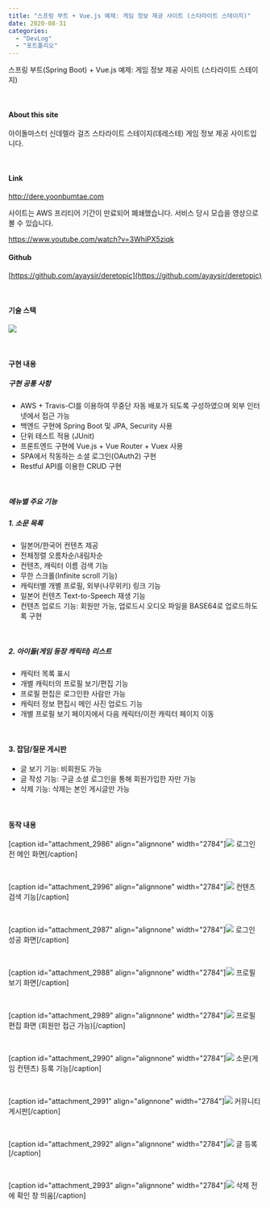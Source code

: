 ```yaml
---
title: "스프링 부트 + Vue.js 예제: 게임 정보 제공 사이트 (스타라이트 스테이지)"
date: 2020-08-31
categories: 
  - "DevLog"
  - "포트폴리오"
---
```


스프링 부트(Spring Boot) + Vue.js 예제: 게임 정보 제공 사이트 (스타라이트 스테이지)

 

#### **About this site**

아이돌마스터 신데렐라 걸즈 스타라이트 스테이지(데레스테) 게임 정보 제공 사이트입니다.

 

#### **Link**

http://dere.yoonbumtae.com

사이트는 AWS 프리티어 기간이 만료되어 폐쇄했습니다. 서비스 당시 모습을 영상으로 볼 수 있습니다.

https://www.youtube.com/watch?v=3WhiPX5ziqk

#### **Github**

[https://github.com/ayaysir/deretopic](https://github.com/ayaysir/deretopic)

 

#### **기술 스택**

![](./assets/img/wp-content/uploads/2020/08/스크린샷-2020-08-31-오후-5.43.22.png)

 

#### **구현 내용**

##### **구현 공통 사항**

- AWS + Travis-CI를 이용하여 무중단 자동 배포가 되도록 구성하였으며 외부 인터넷에서 접근 가능
- 백엔드 구현에 Spring Boot 및 JPA, Security 사용
- 단위 테스트 적용 (JUnit)
- 프론트엔드 구현에 Vue.js + Vue Router + Vuex 사용
- SPA에서 작동하는 소셜 로그인(OAuth2) 구현
- Restful API를 이용한 CRUD 구현

 

##### **메뉴별 주요 기능**

##### **1\. 소문 목록**

- 일본어/한국어 컨텐츠 제공
- 전체정렬 오름차순/내림차순
- 컨텐츠, 캐릭터 이름 검색 기능
- 무한 스크롤(Infinite scroll 기능)
- 캐릭터별 개별 프로필, 외부(나무위키) 링크 기능
- 일본어 컨텐츠 Text-to-Speech 재생 기능
- 컨텐츠 업로드 기능: 회원만 가능, 업로드시 오디오 파일을 BASE64로 업로드하도록 구현

 

##### **2\. 아이돌(게임 등장 캐릭터) 리스트**

- 캐릭터 목록 표시
- 개별 캐릭터의 프로필 보기/편집 기능
- 프로필 편집은 로그인한 사람만 가능
- 캐릭터 정보 편집시 메인 사진 업로드 기능
- 개별 프로필 보기 페이지에서 다음 캐릭터/이전 캐릭터 페이지 이동

 

#### **3\. 잡담/질문 게시판**

- 글 보기 기능: 비회원도 가능
- 글 작성 기능: 구글 소셜 로그인을 통해 회원가입한 자만 가능
- 삭제 기능: 삭제는 본인 게시글만 가능

 

#### **동작 내용**

\[caption id="attachment\_2986" align="alignnone" width="2784"\]![](./assets/img/wp-content/uploads/2020/08/스크린샷-2020-08-31-오후-5.55.24.jpg) 로그인 전 메인 화면\[/caption\]

 

\[caption id="attachment\_2996" align="alignnone" width="2784"\]![](./assets/img/wp-content/uploads/2020/08/스크린샷-2020-08-31-오후-6.14.37.jpg) 컨텐츠 검색 기능\[/caption\]

 

\[caption id="attachment\_2987" align="alignnone" width="2784"\]![](./assets/img/wp-content/uploads/2020/08/스크린샷-2020-08-31-오후-5.55.46.jpg) 로그인 성공 화면\[/caption\]

 

\[caption id="attachment\_2988" align="alignnone" width="2784"\]![](./assets/img/wp-content/uploads/2020/08/스크린샷-2020-08-31-오후-5.56.30.jpg) 프로필 보기 화면\[/caption\]

 

\[caption id="attachment\_2989" align="alignnone" width="2784"\]![](./assets/img/wp-content/uploads/2020/08/스크린샷-2020-08-31-오후-5.56.50.jpg) 프로필 편집 화면 (회원만 접근 가능)\[/caption\]

 

\[caption id="attachment\_2990" align="alignnone" width="2784"\]![](./assets/img/wp-content/uploads/2020/08/스크린샷-2020-08-31-오후-5.56.59.jpg) 소문(게임 컨텐츠) 등록 기능\[/caption\]

 

\[caption id="attachment\_2991" align="alignnone" width="2784"\]![](./assets/img/wp-content/uploads/2020/08/스크린샷-2020-08-31-오후-5.57.05.jpg) 커뮤니티 게시판\[/caption\]

 

\[caption id="attachment\_2992" align="alignnone" width="2784"\]![](./assets/img/wp-content/uploads/2020/08/스크린샷-2020-08-31-오후-5.57.17.jpg) 글 등록\[/caption\]

 

\[caption id="attachment\_2993" align="alignnone" width="2784"\]![](./assets/img/wp-content/uploads/2020/08/스크린샷-2020-08-31-오후-5.57.21.jpg) 삭제 전에 확인 창 띄움\[/caption\]
